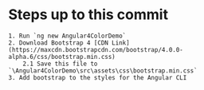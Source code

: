 # Steps up to this commit
    1. Run `ng new Angular4ColorDemo`
    2. Download Bootstrap 4 [CDN Link](https://maxcdn.bootstrapcdn.com/bootstrap/4.0.0-alpha.6/css/bootstrap.min.css)
        2.1 Save this file to `\Angular4ColorDemo\src\assets\css\bootstrap.min.css`
    3. Add bootstrap to the styles for the Angular CLI
